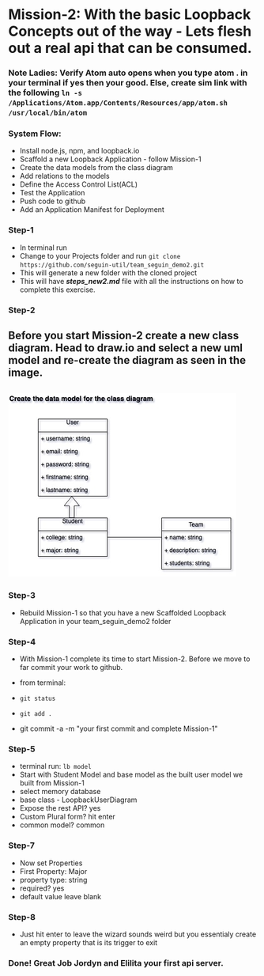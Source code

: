 # Mission-2:  With the basic Loopback Concepts out of the way - Lets flesh out a real api that can be consumed.

### Note Ladies: Verify Atom auto opens when you type atom . in your terminal if yes then your good. Else, create sim link with the following ```ln -s /Applications/Atom.app/Contents/Resources/app/atom.sh /usr/local/bin/atom```

### System Flow:
- Install node.js, npm, and loopback.io
- Scaffold a new Loopback Application - follow Mission-1
- Create the data models from the class diagram
- Add relations to the models
- Define the Access Control List(ACL)
- Test the Application
- Push code to github
- Add an Application Manifest for Deployment

### Step-1
- In terminal run
- Change to your Projects folder and run ```git clone https://github.com/seguin-util/team_seguin_demo2.git```
- This will generate a new folder with the cloned project
- This will have ***steps_new2.md*** file with all the instructions on how to complete this exercise.

### Step-2
Before you start Mission-2 create a new class diagram.  Head to draw.io and select a new uml model and re-create the diagram as seen in the image.
---
![](https://github.com/seguin-util/team_seguin_demo2/blob/master/LoopbackUserDiagram.jpg)
---

### Step-3
- Rebuild Mission-1 so that you have a new Scaffolded Loopback Application in your team_seguin_demo2 folder

### Step-4
- With Mission-1 complete its time to start Mission-2.  Before we move to far commit your work to github.

- from terminal:
- ```git status```  
- ```git add .```
- git commit -a -m "your first commit and complete Mission-1"

### Step-5
- terminal run:  ```lb model```
- Start with Student Model and base model as the built user model we built from Mission-1
- select memory database
- base class - LoopbackUserDiagram
- Expose the rest API? yes
- Custom Plural form? hit enter
- common model? common


### Step-7
- Now set Properties
- First Property: Major
- property type: string
- required? yes
- default value leave blank

### Step-8
- Just hit enter to leave the wizard sounds weird but you essentialy create an empty property that is its trigger to exit









### Done! Great Job Jordyn and Elilita your first api server.
